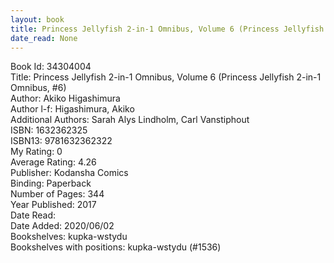 ```yaml
---
layout: book
title: Princess Jellyfish 2-in-1 Omnibus, Volume 6 (Princess Jellyfish 2-in-1 Omnibus,  no. 6)
date_read: None
---
```


Book Id: 34304004<br />
Title: Princess Jellyfish 2-in-1 Omnibus, Volume 6 (Princess Jellyfish 2-in-1 Omnibus, #6)<br />
Author: Akiko Higashimura<br />
Author l-f: Higashimura, Akiko<br />
Additional Authors: Sarah Alys Lindholm, Carl Vanstiphout<br />
ISBN: 1632362325<br />
ISBN13: 9781632362322<br />
My Rating: 0<br />
Average Rating: 4.26<br />
Publisher: Kodansha Comics<br />
Binding: Paperback<br />
Number of Pages: 344<br />
Year Published: 2017<br />
Date Read: <br />
Date Added: 2020/06/02<br />
Bookshelves: kupka-wstydu<br />
Bookshelves with positions: kupka-wstydu (#1536)<br />

